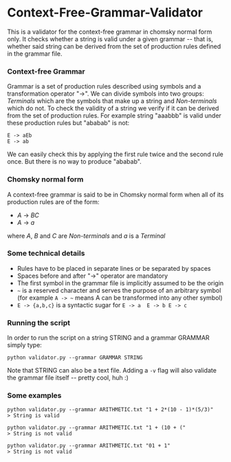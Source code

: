 # Context-Free-Grammar-Validator
This is a validator for the context-free grammar in chomsky normal form only.
It checks whether a string is valid under a given grammar -- that is, whether said string can be derived from the set of production rules defined in the grammar file.


### Context-free Grammar
Grammar is a set of production rules described using symbols and a transformation operator "->".
We can divide symbols into two groups: *Terminals* which are the symbols that make up a string and *Non-terminals* which do not.
To check the validity of a string we verify if it can be derived from the set of production rules.
For example string "aaabbb" is valid under these production rules but "ababab" is not:
```
E -> aEb
E -> ab
```
We can easily check this by applying the first rule twice and the second rule once.
But there is no way to produce "ababab".


### Chomsky normal form
A context-free grammar is said to be in Chomsky normal form when all of its production rules are of the form:
- *A* -> *BC*
- *A* -> *a*

where *A*, *B* and *C* are *Non-terminals* and *a* is a *Terminal*


### Some technical details
- Rules have to be placed in separate lines or be separated by spaces
- Spaces before and after "->" operator are mandatory
- The first symbol in the grammar file is implicitly assumed to be the origin
- `~` is a reserved character and serves the purpose of an arbitrary symbol (for example `A -> ~` means A can be transformed into any other symbol)
- `E -> {a,b,c}` is a syntactic sugar for `E -> a  E -> b E -> c` 


### Running the script
In order to run the script on a string STRING and a grammar GRAMMAR simply type:
```
python validator.py --grammar GRAMMAR STRING
```
Note that STRING can also be a text file.
Adding a `-v` flag will also validate the grammar file itself -- pretty cool, huh :)


### Some examples
```
python validator.py --grammar ARITHMETIC.txt "1 + 2*(10 - 1)*(5/3)"
> String is valid
```

```
python validator.py --grammar ARITHMETIC.txt "1 + (10 + ("
> String is not valid
```

```
python validator.py --grammar ARITHMETIC.txt "01 + 1"
> String is not valid
```


